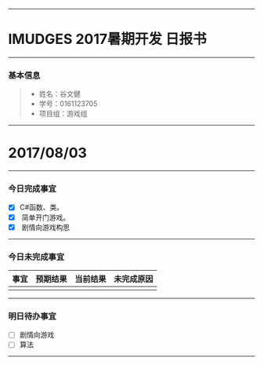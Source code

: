 -------
# IMUDGES 2017暑期开发 日报书
<span style="color:red"></span>

-------


### 基本信息
> * 姓名：谷文健
> * 学号：0161123705
> * 项目组：游戏组

-------


# 2017/08/03

-------

### 今日完成事宜
- [x]  C#函数、类。
- [x]  简单开门游戏。
- [x]  剧情向游戏构思
-----
### 今日未完成事宜


| 事宜     |预期结果| 当前结果  | 未完成原因   | 
| --------   | -----:  | -----:  | :----:  |
|    |   |   |   |


------
### 明日待办事宜
- [ ] 剧情向游戏
- [ ] 算法
-------
